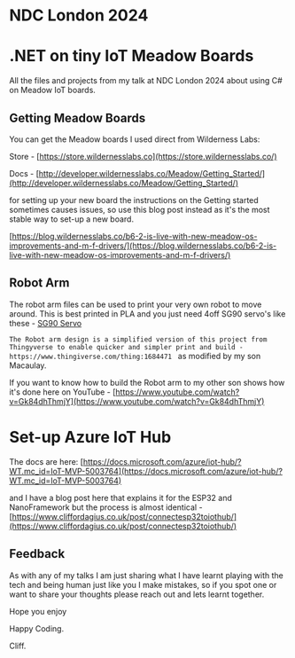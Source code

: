 # NDC London 2024
# .NET on tiny IoT Meadow Boards

All the files and projects from my talk at NDC London 2024 about using C# on Meadow IoT boards.  

## Getting Meadow Boards

You can get the Meadow boards I used direct from Wilderness Labs:

Store - [https://store.wildernesslabs.co](https://store.wildernesslabs.co/)

Docs - [http://developer.wildernesslabs.co/Meadow/Getting_Started/](http://developer.wildernesslabs.co/Meadow/Getting_Started/)

for setting up your new board the instructions on the Getting started sometimes causes issues, so use this blog post instead as it's the most stable way to set-up a new board.

[https://blog.wildernesslabs.co/b6-2-is-live-with-new-meadow-os-improvements-and-m-f-drivers/](https://blog.wildernesslabs.co/b6-2-is-live-with-new-meadow-os-improvements-and-m-f-drivers/)


## Robot Arm

The robot arm files can be used to print your very own robot to move around. This is best printed in PLA and you just need 4off SG90 servo's like these - [SG90 Servo](https://www.amazon.co.uk/ARCELI-Airplane-Accessories-Arduino-Helicopter/dp/B07MY2Y253/ref=sr_1_5?crid=18GVRGA7DRGY8&keywords=sg90&qid=1652171728&sprefix=sg90%2Caps%2C97&sr=8-5)

`The Robot arm design is a simplified version of this project from Thingyverse to enable quicker and simpler print and build - https://www.thingiverse.com/thing:1684471 ` as modified by my son Macaulay.

If you want to know how to build the Robot arm to my other son shows how it's done here on YouTube - [https://www.youtube.com/watch?v=Gk84dhThmjY](https://www.youtube.com/watch?v=Gk84dhThmjY)


# Set-up Azure IoT Hub

The docs are here: [https://docs.microsoft.com/azure/iot-hub/?WT.mc_id=IoT-MVP-5003764](https://docs.microsoft.com/azure/iot-hub/?WT.mc_id=IoT-MVP-5003764)

and I have a blog post here that explains it for the ESP32 and NanoFramework but the process is almost identical - [https://www.cliffordagius.co.uk/post/connectesp32toiothub/](https://www.cliffordagius.co.uk/post/connectesp32toiothub/)


## Feedback

As with any of my talks I am just sharing what I have learnt playing with the tech and being human just like you I make mistakes, so if you spot one or want to share your thoughts please reach out and lets learnt together.

Hope you enjoy

Happy Coding.

Cliff.